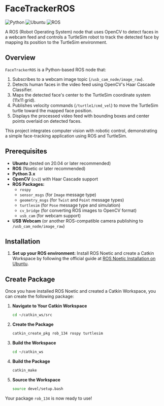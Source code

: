 # FaceTrackerROS
![Python](https://img.shields.io/badge/Python-3.x-blue) 
![Ubuntu](https://img.shields.io/badge/Ubuntu-20.04-orange) 
![ROS](https://img.shields.io/badge/ROS-Noetic-brightgreen)

A ROS (Robot Operating System) node that uses OpenCV to detect faces in a webcam feed and controls a TurtleSim robot to track the detected face by mapping its position to the TurtleSim environment.

## Overview

`FaceTrackerROS` is a Python-based ROS node that:
1. Subscribes to a webcam image topic (`/usb_cam_node/image_raw`).
2. Detects human faces in the video feed using OpenCV's Haar Cascade Classifier.
3. Maps the detected face's center to the TurtleSim coordinate system (11x11 grid).
4. Publishes velocity commands (`/turtle1/cmd_vel`) to move the TurtleSim turtle toward the mapped face position.
5. Displays the processed video feed with bounding boxes and center points overlaid on detected faces.

This project integrates computer vision with robotic control, demonstrating a simple face-tracking application using ROS and TurtleSim.


## Prerequisites

- **Ubuntu** (tested on 20.04 or later recommended)
- **ROS** (Noetic or later recommended)
- **Python 3.x**
- **OpenCV** (`cv2`) with Haar Cascade support
- **ROS Packages:**
  - `rospy`
  - `sensor_msgs` (for `Image` message type)
  - `geometry_msgs` (for `Twist` and `Point` message types)
  - `turtlesim` (for `Pose` message type and simulation)
  - `cv_bridge` (for converting ROS images to OpenCV format)
  - `usb_cam` (for webcam support)
- **USB Webcam** (or another ROS-compatible camera publishing to `/usb_cam_node/image_raw`)

## Installation

1. **Set up your ROS environment:**
   Install ROS Noetic and create a Catkin Workspace by following the official guide at [ROS Noetic Installation on Ubuntu](https://wiki.ros.org/noetic/Installation/Ubuntu).

## Create Package  

Once you have installed ROS Noetic and created a Catkin Workspace, you can create the following package:

1. **Navigate to Your Catkin Workspace**  
   ```bash
   cd ~/catkin_ws/src
   ```

2. **Create the Package**  
   ```bash
   catkin_create_pkg rob_134 rospy turtlesim
   ```

3. **Build the Workspace**  
   ```bash
   cd ~/catkin_ws
   ```

4. **Build the Package**  
   ```bash
   catkin_make
   ```

5. **Source the Workspace**  
   ```bash
   source devel/setup.bash
   ```

Your package `rob_134` is now ready to use!
